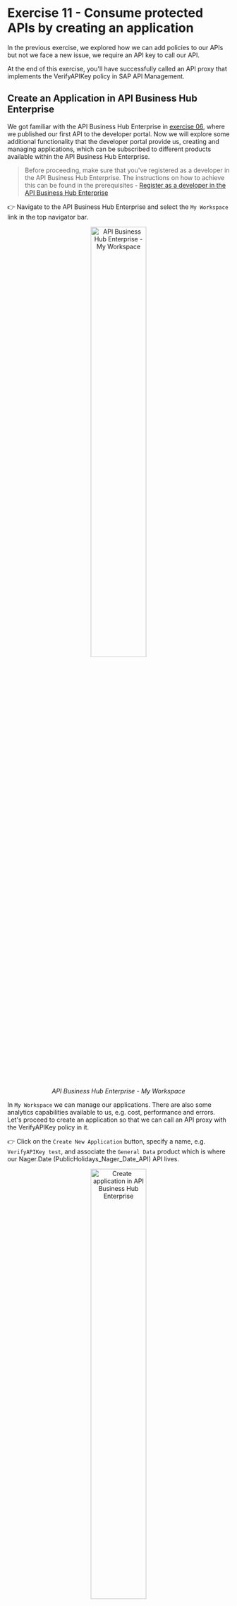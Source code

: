 # Exercise 11 - Consume protected APIs by creating an application

In the previous exercise, we explored how we can add policies to our APIs but not we face a new issue, we require an API key to call our API. 

At the end of this exercise, you'll have successfully called an API proxy that implements the VerifyAPIKey policy in SAP API Management.

## Create an Application in API Business Hub Enterprise

We got familiar with the API Business Hub Enterprise in [exercise 06](../06-publish-api/README.md), where we published our first API to the developer portal. Now we will explore some additional functionality that the developer portal provide us, creating and managing applications, which can be subscribed to different products available within the API Business Hub Enterprise.

> Before proceeding, make sure that you've registered as a developer in the API Business Hub Enterprise. The instructions on how to achieve this can be found in the prerequisites - [Register as a developer in the API Business Hub Enterprise](../../prerequisites.md#register-as-a-developer-in-the-api-business-hub-enterprise)

👉 Navigate to the API Business Hub Enterprise and select the `My Workspace` link in the top navigator bar.

<p align = "center">
    <img alt="API Business Hub Enterprise - My Workspace" src="assets/api-business-hub-enterprise-my-workspace.gif" width="50%"/><br/>
    <i>API Business Hub Enterprise - My Workspace</i>
</p>

In `My Workspace` we can manage our applications. There are also some analytics capabilities available to us, e.g. cost, performance and errors. Let's proceed to create an application so that we can call an API proxy with the VerifyAPIKey policy in it.

👉 Click on the `Create New Application` button, specify a name, e.g. `VerifyAPIKey test`, and associate the `General Data` product which is where our Nager.Date (PublicHolidays_Nager_Date_API) API lives.

<p align = "center">
    <img alt="Create application in API Business Hub Enterprise" src="assets/create-application.gif" width="50%"/><br/>
    <i>Create application in API Business Hub Enterprise</i>
</p>

> In case you are unable to create an application in the API Business Hub Enterprise, check out the solution in the [troubleshooting page](../../troubleshooting.md#unable-to-create-application-exceptions-in-developer-portal).

Excellent, we've created an application and the `Application Key` is what we need to call our API.

👉 Copy the value in the Application Key field.

## Test API

Now that we have an API key, we can proceed to try calling our API again. Let's do that.

👉 Go to the `Test Environment` available in the API Business Hub Enterprise, select the `Public Holidays Worldwide` API and try calling any resource available. 

<p align = "center">
    <img alt="Public Holidays API - No API key in headers" src="assets/public-holidays-api-no-api-key.gif" width="50%"/><br/>
    <i>Public Holidays API - No API key in headers</i>
</p>

Ha! That failed right? I didn't specify the API key as a header parameter...

👉 Pass the API key from the application you created as a header parameter. Add a header parameter called APIKey and set as a value the application key.

<p align = "center">
    <img alt="Public Holidays API - with API key in headers" src="assets/public-holidays-api-with-api-key.gif" width="50%"/><br/>
    <i>Public Holidays API - with API key in headers</i>
</p>

Success!!!! You were able to call the API successfully. Meaning that we can now add some basic security to our APIs as well as learn who is calling our APIs.

🧭 Take some time to revisit the Monitor > APIs page in SAP Integration Suite. What's different? Can we now identify the application? Can we now identify the developer?
## Summary

We've learnt more about the functionality that's available in the API Business Hub Enterprise for developers and how applications are needed to consume API proxies that perform key validation by using the VerifyAPIKey policy. Now that we've learnt how we can add this basic security to our APIs, let's dive a bit deeper into policies.

## Further reading

* [Consume Applications](https://help.sap.com/docs/sap-api-management/sap-api-management/consume-applications?locale=en-US)
* [Test Runtime behaviour of APIs](https://help.sap.com/docs/sap-api-management/sap-api-management/test-runtime-behavior-of-apis-new-design?locale=en-US)

---

If you finish earlier than your fellow participants, you might like to ponder these questions. There isn't always a single correct answer and there are no prizes - they're just to give you something else to think about.

1. Explore the Cost, Performance Analytics and Error Analytics tabs that are available in My Workspace. You've made a couple of API calls, you should be able to see some information here.
2. Can you think of a way we can force an error in the `Public Holidays Worldwide` API so that we can see some data in the `Error Analytics` tab?

<!-- ## Next

Continue to 👉 [Exercise XX - ](../02-exploring-the-mock-services/README.md#exercise-02---exploring-the-mock-services) -->